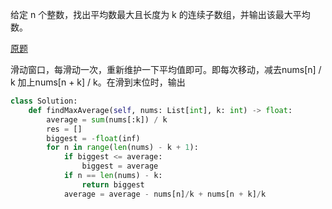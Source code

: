 给定 n 个整数，找出平均数最大且长度为 k 的连续子数组，并输出该最大平均数。

[原题](https://leetcode-cn.com/problems/maximum-average-subarray-i/)

滑动窗口，每滑动一次，重新维护一下平均值即可。即每次移动，减去nums[n] / k 加上nums[n + k] / k。在滑到末位时，输出

````python
class Solution:
    def findMaxAverage(self, nums: List[int], k: int) -> float:
        average = sum(nums[:k]) / k
        res = []
        biggest = -float(inf)
        for n in range(len(nums) - k + 1):
            if biggest <= average:
                biggest = average
            if n == len(nums) - k:
                return biggest
            average = average - nums[n]/k + nums[n + k]/k
````
